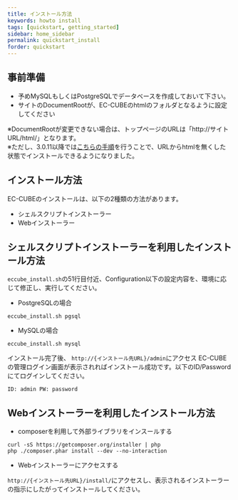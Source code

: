 ```yaml
---
title: インストール方法
keywords: howto install 
tags: [quickstart, getting_started]
sidebar: home_sidebar
permalink: quickstart_install
forder: quickstart
---
```


## 事前準備

- 予めMySQLもしくはPostgreSQLでデータベースを作成しておいて下さい。
- サイトのDocumentRootが、EC-CUBEのhtmlのフォルダとなるように設定してください  

※DocumentRootが変更できない場合は、トップページのURLは「http://サイトURL/html/」となります。  
※ただし、3.0.11以降では[こちらの手順](/quickstart_remove-html)を行うことで、URLからhtmlを無くした状態でインストールできるようになりました。


## インストール方法

EC-CUBEのインストールは、以下の2種類の方法があります。

- シェルスクリプトインストーラー
- Webインストーラー

## シェルスクリプトインストーラーを利用したインストール方法

`eccube_install.sh`の51行目付近、Configuration以下の設定内容を、環境に応じて修正し、実行してください。

- PostgreSQLの場合

```
eccube_install.sh pgsql
```

- MySQLの場合

```
eccube_install.sh mysql
```

インストール完了後、 `http://{インストール先URL}/admin`にアクセス
EC-CUBEの管理ログイン画面が表示されればインストール成功です。以下のID/Passwordにてログインしてください。

`ID: admin PW: password`

## Webインストーラーを利用したインストール方法

- composerを利用して外部ライブラリをインスールする

```
curl -sS https://getcomposer.org/installer | php
php ./composer.phar install --dev --no-interaction
```

- Webインストーラーにアクセスする

`http://{インストール先URL}/install/`にアクセスし、表示されるインストーラーの指示にしたがってインストールしてください。



